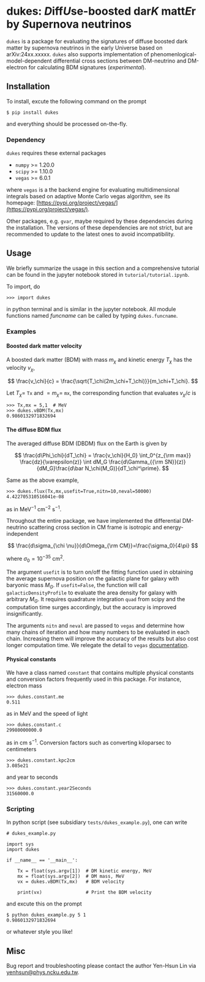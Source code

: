 # dukes: *D*iff*U*se-boosted dar*K* matt*E*r by *S*upernova neutrinos


`dukes` is a package for evaluating the signatures of diffuse boosted dark matter by supernova neutrinos in the early Universe based on arXiv:24xx.xxxxx.
`dukes` also supports implementation of phenomenlogical-model-dependent differential cross sections between DM-neutrino and DM-electron for calculating BDM signatures (*experimental*).

## Installation

To install, excute the following command on the prompt

    $ pip install dukes

and everything should be processed on-the-fly.

### Dependency

`dukes` requires these external packages

- `numpy` >= 1.20.0
- `scipy` >= 1.10.0
- `vegas` >= 6.0.1

where `vegas` is a the backend engine for evaluating multidimensional integrals based on adaptive Monte Carlo vegas algorithm, see its homepage: [https://pypi.org/project/vegas/](https://pypi.org/project/vegas/).

Other packages, e.g. `gvar`, maybe required by these dependencies during the installation.
The versions of these dependencies are not strict, but are recommended to update to the latest ones to avoid incompatibility. 


## Usage

We briefly summarize the usage in this section and a comprehensive tutorial can be found in the jupyter notebook stored in `tutorial/tutorial.ipynb`.

To import, do

    >>> import dukes

in python terminal and is similar in the jupyter notebook. All module functions named *funcname* can be called by typing `dukes.funcname`.

### Examples

#### Boosted dark matter velocity

A boosted dark matter (BDM) with mass $m_\chi$ and kinetic energy $T_\chi$ has the velocity $v_\chi$,

$$
\frac{v_\chi}{c} = \frac{\sqrt{T_\chi(2m_\chi+T_\chi)}}{m_\chi+T_\chi}.
$$

Let $T_\chi=$ `Tx` and $=m_\chi=$ `mx`, the corresponding function that evaluates $v_\chi/c$ is

    >>> Tx,mx = 5,1  # MeV
    >>> dukes.vBDM(Tx,mx)
    0.9860132971832694


#### The diffuse BDM flux

The averaged diffuse BDM (DBDM) flux on the Earth is given by

$$
\frac{d\Phi_\chi}{dT_\chi} = \frac{v_\chi}{H_0} \int_0^{z_{\rm max}} \frac{dz}{\varepsilon(z)}  \int dM_G \frac{d\Gamma_{{\rm SN}}(z)}{dM_G}\frac{d\bar N_\chi(M_G)}{dT_\chi^\prime}. 
$$

Same as the above example,

    >>> dukes.flux(Tx,mx,usefit=True,nitn=10,neval=50000)
    4.422705310516041e-08

as in MeV<sup>−1</sup> cm<sup>−2</sup> s<sup>−1</sup>.

Throughout the entire package, we have implemented the differential DM-neutrino scattering cross section in CM frame is isotropic and energy-independent

$$
\frac{d\sigma_{\chi \nu}}{d\Omega_{\rm CM}}=\frac{\sigma_0}{4\pi}
$$

where $\sigma_0=10^{-35}$ cm<sup>2</sup>.

The argument `usefit` is to turn on/off the fitting function used in obtaining the average supernova position on the galactic plane for galaxy with baryonic mass $M_G$.
If `usefit=False`, the function will call `galacticDensityProfile` to evaluate the area density for galaxy with arbitrary $M_G$.
It requires quadrature integration `quad` from scipy and the computation time surges accordingly, but the accuracy is improved insignificantly.

The arguments `nitn` and `neval` are passed to `vegas` and determine how many chains of iteration and how many numbers to be evaluated in each chain. Increasing them will improve the accuracy of the results but also cost longer computation time. We relegate the detail to `vegas` [documentation](https://vegas.readthedocs.io/).


#### Physical constants

We have a class named `constant` that contains multiple physical constants and conversion factors frequently used in this package.
For instance, electron mass

    >>> dukes.constant.me
    0.511

as in MeV and the speed of light

    >>> dukes.constant.c
    29980000000.0

as in cm s<sup>−1</sup>.
Conversion factors such as converting kiloparsec to centimeters

    >>> dukes.constant.kpc2cm
    3.085e21

and year to seconds

    >>> dukes.constant.year2Seconds
    31560000.0


### Scripting

In python script (see subsidiary `tests/dukes_example.py`), one can write

    # dukes_example.py

    import sys
    import dukes

    if __name__ == '__main__':

        Tx = float(sys.argv[1])  # DM kinetic energy, MeV
        mx = float(sys.argv[2])  # DM mass, MeV
        vx = dukes.vBDM(Tx,mx)   # BDM velocity
        
        print(vx)                # Print the BDM velocity

and excute this on the prompt

    $ python dukes_example.py 5 1
    0.9860132971832694

or whatever style you like!

## Misc

Bug report and troubleshooting please contact the author Yen-Hsun Lin via [yenhsun@phys.ncku.edu.tw](mailto:yenhsun@phys.ncku.edu.tw).